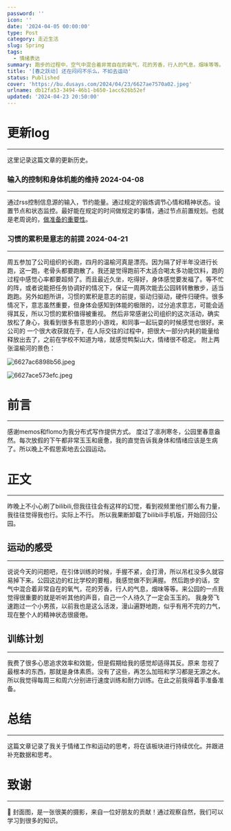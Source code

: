 ```yaml
---
password: ''
icon: ''
date: '2024-04-05 00:00:00'
type: Post
category: 走近生活
slug: Spring
tags:
  - 情绪表达
summary: 跑步的过程中，空气中混合着非常自在的氧气，花的芳香，行人的气息，烟味等等。来公园的一点我觉得很重要的就是听听其他的声音。避免情绪的累积导致的坏心情。
title: '[春之跃动] 还在闷闷不乐么，不如去运动'
status: Published
cover: 'https://bu.dusays.com/2024/04/23/6627ae7570a02.jpeg'
urlname: db12fa53-3494-46b1-b650-1acc626b52ef
updated: '2024-04-23 20:50:00'
---
```


# 更新log


---


这里记录这篇文章的更新历史。


### 输入的控制和身体机能的维持 2024-04-08 


---


通过rss控制信息源的输入，节约能量。通过规定的锻炼调节心情和精神状态。设置节点和状态监控。最好能在规定的时间做规定的事情，通过节点前置规划。也就是老周说的，[做准备的重要性](https://www.tomatolist.com/show_blog_page.html?no=6ea857db-8c1a-4402-bb63-1b54c41381c1)。


### 习惯的累积是意志的前提 2024-04-21 


---


周五参加了公司组织的长跑，四月的温榆河真是漂亮。因为隔了好半年没进行长跑，这一跑，老骨头都要跑散了。我还是觉得跑前不太适合喝太多功能饮料，跑的过程中感觉心率都要超频了。而且最近久坐，吃得好，身体感觉要发福了。等不忙的阵，或者说能把任务协调好的情况下，保证一周两次能去公园转转散散步，适当跑跑。另外如题所讲，习惯的累积是意志的前提，驱动归驱动，硬件归硬件。很多情况下，意志虽然重要，但身体会感知到体能的极限的，过分追求意志，可能会适得其反，所以习惯的累积值得被重视。
然后非常感谢公司组织的这次活动，确实放松了身心，我看到很多有意思的小游戏，和同事一起玩耍的时候感觉也很好。来公司的 一个很大收获就在于，在人际交往的过程中，把很大一部分内耗的能量给释放出去了，之前在学校不知道为啥，就感觉鸭梨山大，情绪很不稳定。
附上两张温榆河的景色：


![6627ac6898b56.jpeg](https://bu.dusays.com/2024/04/23/6627ac6898b56.jpeg)


![6627ace573efc.jpeg](https://bu.dusays.com/2024/04/23/6627ace573efc.jpeg)


# 前言


---


感谢memos和flomo为我分布式写作提供方式。
度过了凛冽寒冬，公园里春意盎然。每次放假的下午都非常玉玉和疲惫，我的直觉告诉我身体和情绪应该是生病了。所以晚上不假思索地去公园运动。


# 正文


---


昨晚上不小心刷了bilibili,但我往往会有这样的幻觉，看到视频里他们那么有力量，我往往觉得我也行。实际上不行。
所以我果断卸载了bilibili手机版，开始回归公园。


## 运动的感受


---


  说说今天的问题吧，在引体训练的时候，手握不紧，会打滑，所以吊杠没多久就容易掉下来。公园这边的杠比学校的要粗，我感觉做不到满握。
  然后跑步的话，空气中混合着非常自在的氧气，花的芳香，行人的气息，烟味等等。来公园的一点我觉得很重要的就是听听其他的声音，自己一个人待久了一定会玉玉的。
  我身旁飞速跑过一个小男孩，以前我也是这么活泼，漫山遍野地跑，似乎有用不完的力气，现在整个人的精神状态很疲倦。


## 训练计划


---


  我费了很多心思追求效率和效能，但是假期给我的感觉却适得其反。原来 忽视了最根本的东西，那就是身体素质。没有了这些，再怎么加班和学习都是无源之水。
  所以我觉得每周三和周六分别进行速度训练和耐力训练。在此之前我得着手准备准备。


# 总结


---


  这篇文章记录了我关于情绪工作和运动的思考，将在该板块进行持续优化。并跟进补充数据和思考。


# 致谢


---


🌺  封面图，是一张很美的摄影，来自一位好朋友的贡献！通过观察自然，我们可以学习到很多的知识。

